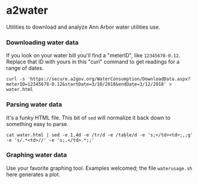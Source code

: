 # a2water

Utilities to download and analyze Ann Arbor water utilities use.

### Downloading water data

If you look on your water bill you'll find a "meterID", like
`12345678-0.12`. Replace that ID with yours in this "curl" command
to get readings for a range of dates.

```
curl -s 'https://secure.a2gov.org/WaterConsumption/DownloadData.aspx?meterID=12345678-0.12&startDate=3/10/2018&endDate=3/12/2018' > water.html
```

### Parsing water data

It's a funky HTML file. This bit of `sed` will normalize it
back down to something easy to parse.

```
cat water.html | sed -e 1,4d -e /tr/d -e /table/d -e 's;</td><td>;,;g' -e 's/.*<td>//' -e 's;.</td>.*;;'
```

### Graphing water data

Use your favorite graphing tool. Examples welcomed; the file `waterusage.sh` here generates a plot.
